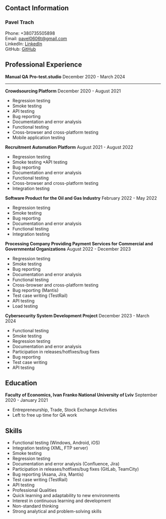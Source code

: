 ## Contact Information

### Pavel Trach




Phone: +380735505898\
Email: pavel0606t@gmail.com\
LinkedIn: [LinkedIn](http://www.linkedin.com/in/poul-trach-25a395245)\
GitHub: [GitHub](https://github.com/pash0que)

## Professional Experience

**Manual QA**
**Pro-test.studio**
December 2020 - March 2024

---------------------

**Crowdsourcing Platform**
December 2020 - August 2021



* Regression testing
* Smoke testing
* API testing
* Bug reporting
* Documentation and error analysis
* Functional testing
* Cross-browser and cross-platform testing
* Mobile application testing

**Recruitment Automation Platform**
August 2021 - August 2022



* Regression testing
* Smoke testing
*API testing
* Bug reporting
* Documentation and error analysis
* Functional testing
* Cross-browser and cross-platform testing
* Integration testing

**Software Product for the Oil and Gas Industry**
February 2022 - May 2022


* Regression testing
* Smoke testing
* Bug reporting
* Documentation and error analysis
* Functional testing
* Integration testing

**Processing Company Providing Payment Services for Commercial and Governmental Organizations**
August 2022 - December 2023


* Regression testing
* Smoke testing
* Bug reporting
* Documentation and error analysis
* Functional testing
* Cross-browser and cross-platform testing
* Bug reporting (Mantis)
* Test case writing (TestRail)
* API testing
* Load testing

**Cybersecurity System Development Project**
December 2023 - March 2024

* Functional testing
* Smoke testing
* Regression testing
* Documentation and error analysis
* Participation in releases/hotfixes/bug fixes
* Bug reporting
* Test case writing
* API testing

## Education

**Faculty of Economics, Ivan Franko National University of Lviv**
September 2020 - January 2021

* Entrepreneurship, Trade, Stock Exchange Activities
* Left to free up time for QA work


## Skills
- Functional testing (Windows, Android, iOS)
- Integration testing (XML, FTP server)
- Smoke testing
- Regression testing
- Documentation and error analysis (Confluence, Jira)
- Participation in releases/hotfixes/bug fixes (GitLab, TeamCity)
- Bug reporting (Asana, Jira, Mantis)
- Test case writing (TestRail)
- API testing
- Professional Qualities
- Quick learning and adaptability to new environments
- Interest in continuous learning and development
- Non-standard thinking
- Strong analytical and problem-solving skills
